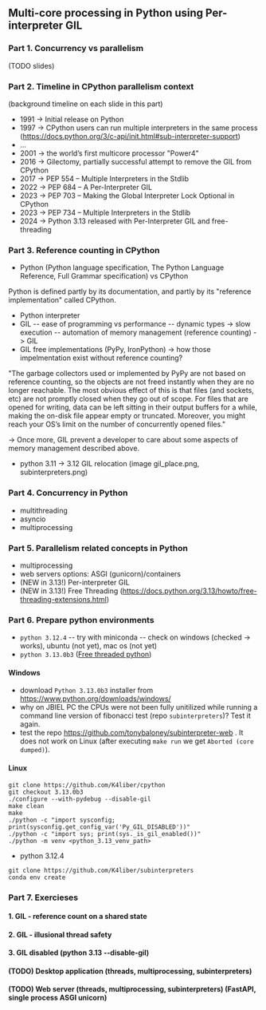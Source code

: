 ## Multi-core processing in Python using Per-interpreter GIL

### Part 1. Concurrency vs parallelism

(TODO slides)

### Part 2. Timeline in CPython parallelism context

(background timeline on each slide in this part)
- 1991 -> Initial release on Python
- 1997 -> CPython users can run multiple interpreters in the same process (https://docs.python.org/3/c-api/init.html#sub-interpreter-support)
- ...
- 2001 -> the world’s first multicore processor "Power4"
- 2016 -> Gilectomy, partially successful attempt to remove the GIL from CPython
- 2017 -> PEP 554 – Multiple Interpreters in the Stdlib
- 2022 -> PEP 684 – A Per-Interpreter GIL
- 2023 -> PEP 703 – Making the Global Interpreter Lock Optional in CPython
- 2023 -> PEP 734 – Multiple Interpreters in the Stdlib
- 2024 -> Python 3.13 released with Per-Interpreter GIL and free-threading

### Part 3. Reference counting in CPython

- Python (Python language specification, The Python Language Reference, Full Grammar specification) vs CPython

Python is defined partly by its documentation, and partly by its "reference implementation" called CPython. 

- Python interpreter
- GIL
-- ease of programming vs performance
-- dynamic types -> slow execution
-- automation of memory management (reference counting) -> GIL
- GIL free implementations (PyPy, IronPython) -> how those impelmentation exist without reference counting?

"The garbage collectors used or implemented by PyPy are not based on reference counting, so the objects are not freed instantly when they are no longer reachable. The most obvious effect of this is that files (and sockets, etc) are not promptly closed when they go out of scope. For files that are opened for writing, data can be left sitting in their output buffers for a while, making the on-disk file appear empty or truncated. Moreover, you might reach your OS’s limit on the number of concurrently opened files."

-> Once more, GIL prevent a developer to care about some aspects of memory management described above.

- python 3.11 -> 3.12 GIL relocation (image gil_place.png, subinterpreters.png)

### Part 4. Concurrency in Python

- multithreading
- asyncio
- multiprocessing

### Part 5. Parallelism related concepts in Python

- multiprocessing
- web servers options: ASGI (gunicorn)/containers
- (NEW in 3.13!) Per-interpreter GIL
- (NEW in 3.13!) Free Threading (https://docs.python.org/3.13/howto/free-threading-extensions.html)

### Part 6. Prepare python environments

- `python 3.12.4`
-- try with miniconda
-- check on windows (checked -> works), ubuntu (not yet), mac os (not yet)
- `python 3.13.0b3` ([Free threaded python](https://dev.to/hugovk/help-us-test-free-threaded-python-without-the-gil-1hgf))
#### Windows
- download `Python 3.13.0b3` installer from https://www.python.org/downloads/windows/
- why on JBIEL PC the CPUs were not been fully unitilized while running a command line version of fibonacci test (repo `subinterpreters`)? Test it again.
- test the repo https://github.com/tonybaloney/subinterpreter-web . It does not work on Linux (after executing `make run` we get `Aborted (core dumped)`).
#### Linux
```
git clone https://github.com/K4liber/cpython
git checkout 3.13.0b3
./configure --with-pydebug --disable-gil
make clean
make
./python -c "import sysconfig; print(sysconfig.get_config_var('Py_GIL_DISABLED'))"
./python -c "import sys; print(sys._is_gil_enabled())"
./python -m venv <python_3.13_venv_path>
```
- python 3.12.4
```
git clone https://github.com/K4liber/subinterpreters
conda env create
```

### Part 7. Exercieses

#### 1. GIL - reference count on a shared state
#### 2. GIL - illusional thread safety
#### 3. GIL disabled (python 3.13  --disable-gil)
#### (TODO) Desktop application (threads, multiprocessing, subinterpreters)
#### (TODO) Web server (threads, multiprocessing, subinterpreters) (FastAPI, single process ASGI unicorn)

